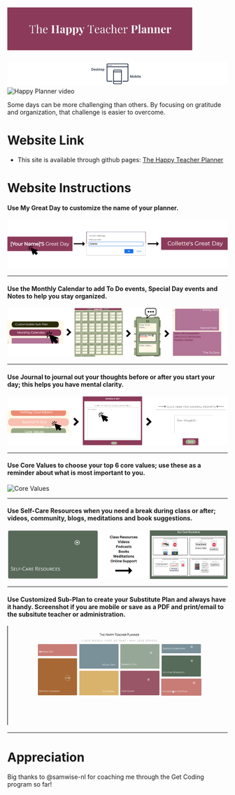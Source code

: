# ![The Happy Teacher Planner](./images/new-logo.png)
![Mobile and Desktop Friendly](./images/MobileDesktopreadme.png)
![Happy Planner video](/images/Planner.gif)

Some days can be more challenging than others. By focusing on gratitude and organization, that challenge is easier to overcome. <br>

# **Website Link**
- This site is available through github pages: [The Happy Teacher Planner](https://colletteap.github.io/gratitude-planner/)

# **Website Instructions**

#### Use <strong>My Great Day</strong> to customize the name of your planner.

![My Great Day](./images/MyGreatDay-rm.png)
******
#### Use the <strong>Monthly Calendar</strong> to add <strong>To Do</strong> events, <strong>Special Day</strong> events and Notes to help you stay organized.

![Monthly Calendar](./images/MonthlyCalendar-rm.png)
******
#### Use <strong>Journal</strong> to journal out your thoughts before or after you start your day; this helps you have mental clarity.

![Journal](./images/Journal-rm.png)
******
#### Use <strong>Core Values</strong> to choose your top 6 core values; use these as a reminder about what is most important to you.

![Core Values](./images/CoreValues-rm.png)
******
#### Use <strong>Self-Care Resources</strong> when you need a break during class or after; videos, community, blogs, meditations and book suggestions.

![Self-Care](./images/SelfCarereadme.png)
******
#### Use <strong>Customized Sub-Plan</strong> to create your Substitute Plan and always have it handy. Screenshot if you are mobile or save as a PDF and print/email to the subsitute teacher or administration.

  ![Customized Substitute Planner](./images/CustomSubPlan.gif)
******
  # **Appreciation**
  
  Big thanks to @samwise-nl for coaching me through the Get Coding program so far!
